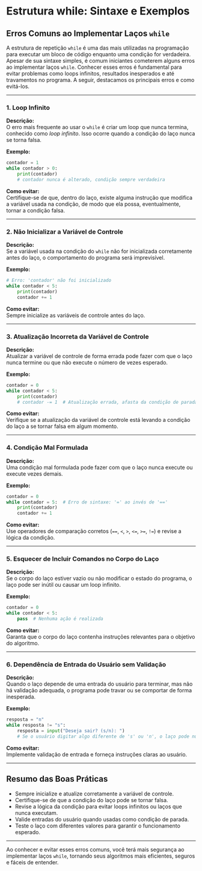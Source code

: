 
# Estrutura while: Sintaxe e Exemplos

## Erros Comuns ao Implementar Laços `while`

A estrutura de repetição `while` é uma das mais utilizadas na programação para executar um bloco de código enquanto uma condição for verdadeira. Apesar de sua sintaxe simples, é comum iniciantes cometerem alguns erros ao implementar laços `while`. Conhecer esses erros é fundamental para evitar problemas como loops infinitos, resultados inesperados e até travamentos no programa. A seguir, destacamos os principais erros e como evitá-los.

---

### 1. **Loop Infinito**

**Descrição:**  
O erro mais frequente ao usar o `while` é criar um loop que nunca termina, conhecido como *loop infinito*. Isso ocorre quando a condição do laço nunca se torna falsa.

**Exemplo:**
```python
contador = 1
while contador > 0:
    print(contador)
    # contador nunca é alterado, condição sempre verdadeira
```

**Como evitar:**  
Certifique-se de que, dentro do laço, existe alguma instrução que modifica a variável usada na condição, de modo que ela possa, eventualmente, tornar a condição falsa.

---

### 2. **Não Inicializar a Variável de Controle**

**Descrição:**  
Se a variável usada na condição do `while` não for inicializada corretamente antes do laço, o comportamento do programa será imprevisível.

**Exemplo:**
```python
# Erro: 'contador' não foi inicializado
while contador < 5:
    print(contador)
    contador += 1
```

**Como evitar:**  
Sempre inicialize as variáveis de controle antes do laço.

---

### 3. **Atualização Incorreta da Variável de Controle**

**Descrição:**  
Atualizar a variável de controle de forma errada pode fazer com que o laço nunca termine ou que não execute o número de vezes esperado.

**Exemplo:**
```python
contador = 0
while contador < 5:
    print(contador)
    # contador -= 1  # Atualização errada, afasta da condição de parada
```

**Como evitar:**  
Verifique se a atualização da variável de controle está levando a condição do laço a se tornar falsa em algum momento.

---

### 4. **Condição Mal Formulada**

**Descrição:**  
Uma condição mal formulada pode fazer com que o laço nunca execute ou execute vezes demais.

**Exemplo:**
```python
contador = 0
while contador = 5:  # Erro de sintaxe: '=' ao invés de '=='
    print(contador)
    contador += 1
```

**Como evitar:**  
Use operadores de comparação corretos (`==`, `<`, `>`, `<=`, `>=`, `!=`) e revise a lógica da condição.

---

### 5. **Esquecer de Incluir Comandos no Corpo do Laço**

**Descrição:**  
Se o corpo do laço estiver vazio ou não modificar o estado do programa, o laço pode ser inútil ou causar um loop infinito.

**Exemplo:**
```python
contador = 0
while contador < 5:
    pass  # Nenhuma ação é realizada
```

**Como evitar:**  
Garanta que o corpo do laço contenha instruções relevantes para o objetivo do algoritmo.

---

### 6. **Dependência de Entrada do Usuário sem Validação**

**Descrição:**  
Quando o laço depende de uma entrada do usuário para terminar, mas não há validação adequada, o programa pode travar ou se comportar de forma inesperada.

**Exemplo:**
```python
resposta = "n"
while resposta != "s":
    resposta = input("Deseja sair? (s/n): ")
    # Se o usuário digitar algo diferente de 's' ou 'n', o laço pode nunca terminar
```

**Como evitar:**  
Implemente validação de entrada e forneça instruções claras ao usuário.

---

## **Resumo das Boas Práticas**

- Sempre inicialize e atualize corretamente a variável de controle.
- Certifique-se de que a condição do laço pode se tornar falsa.
- Revise a lógica da condição para evitar loops infinitos ou laços que nunca executam.
- Valide entradas do usuário quando usadas como condição de parada.
- Teste o laço com diferentes valores para garantir o funcionamento esperado.

---

Ao conhecer e evitar esses erros comuns, você terá mais segurança ao implementar laços `while`, tornando seus algoritmos mais eficientes, seguros e fáceis de entender.
```
